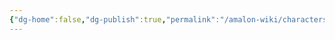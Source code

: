 ```yaml
---
{"dg-home":false,"dg-publish":true,"permalink":"/amalon-wiki/characters/supporting-characters/gegragom-podati/","dgPassFrontmatter":true,"noteIcon":""}
---
```


